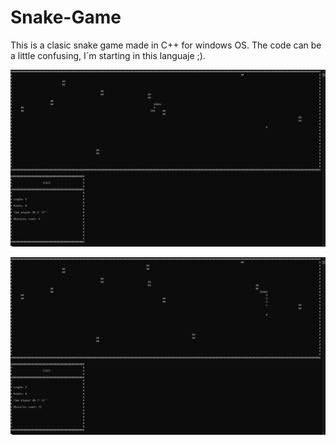 # Snake-Game

This is a clasic snake game made in C++ for windows OS. The code can be a little confusing, I´m starting in this languaje ;).


![Image1](https://github.com/YuIshigami-kun/Snake-Game/blob/main/image_2022-01-23_12-28-00.png)


![Image 2](https://github.com/YuIshigami-kun/Snake-Game/blob/main/image_2022-01-23_12-28-22.png)
